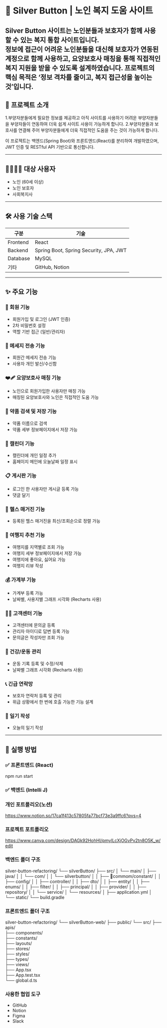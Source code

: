 # 🧓 Silver Button | 노인 복지 도움 사이트

Silver Button 사이트는 노인분들과 보호자가 함께 사용할 수 있는 복지 통합 사이트입니다.  
정보에 접근이 어려운 노인분들을 대신해 보호자가 연동된 계정으로 함께 사용하고, 요양보호사 매칭을 통해 직접적인 복지 지원을 받을 수 있도록 설계하였습니다.
프로젝트의 핵심 목적은 ‘정보 격차를 줄이고, 복지 접근성을 높이는 것’입니다.
---

## 📌 프로젝트 소개

1.부양자분들에게 필요한 정보를 제공하고 아직 사이트를 사용하기 어려운 부양자분들을 부양자들이 연동하여 더욱 쉽게 사이트 사용이 가능하게 합니다.
2.부양자분들과 보호사를 연결해 주어 부양자분들에게 더욱 직접적인 도움을 주는 것이 가능하게 합니다.

이 프로젝트는 백엔드(Spring Boot)와 프론트엔드(React)를 분리하여 개발하였으며, JWT 인증 및 RESTful API 기반으로 통신합니다.

---

## 👨‍👩‍👧‍👦 대상 사용자

- 노인 (60세 이상)
- 노인 보호자
- 사회복지사

---

## 🛠 사용 기술 스택

| 구분       | 기술                             |
|------------|----------------------------------|
| Frontend   | React |
| Backend    | Spring Boot, Spring Security, JPA, JWT       |
| Database   | MySQL                           |
| 기타        | GitHub, Notion|

---

## ✨ 주요 기능

### 👤 회원 기능
- 회원가입 및 로그인 (JWT 인증)
- 2차 비밀번호 설정
- 역할 기반 접근 (일반/관리자)

### 💌 메세지 전송 기능
- 회원간 메세지 전송 기능
- 사용자 개인 발신/수신함

### ❤️‍🩹 요양보호사 매칭 기능
- 노인으로 회원가입한 사용자만 매칭 가능
- 매칭된 요양보호사와 노인은 직접적인 도움 가능

### 💊 약품 검색 및 저장 기능
- 약품 이름으로 검색
- 약품 세부 정보페이지에서 저장 가능

### 📆 캘린더 기능
- 캘린더에 개인 일정 추가
- 홈페이지 메인에 오늘날짜 일정 표시

### 📋 게시판 기능
- 로그인 한 사용자만 게시글 등록 가능
- 댓글 달기

### 📰 헬스 매거진 기능
- 등록된 헬스 매거진을 최신/조회순으로 정렬 가능

### 🌄 여행지 추천 기능
- 여행지를 지역별로 조회 가능
- 여행지 세부 정보페이지에서 저장 가능
- 여행지에 좋아요, 싫어요 가능
- 여행지 리뷰 작성

### 💰 가계부 기능
- 가계부 등록 가능
- 날짜별, 사용지별 그래프 시각화 (Recharts 사용)

### 🤵‍♂️ 고객센터 기능
- 고객센터에 문의글 등록
- 관리자 아이디로 답변 등록 가능
- 문의글은 작성자만 조회 가능

### 💪 건강/운동 관리
- 운동 기록 등록 및 수정/삭제
- 날짜별 그래프 시각화 (Recharts 사용)

### 📞 긴급 연락망
- 보호자 연락처 등록 및 관리
- 위급 상황에서 한 번에 호출 가능한 기능 설계

### 📝 일기 작성
- 오늘의 일기 작성
---

## 🧪 실행 방법

### ✅ 프론트엔드 (React)
npm run start

### ✅ 백엔드 (Intelli J)

### 개인 포트폴리오(노션)
https://www.notion.so/17ca1f413c57805fa77bcf73e3a9ffc6?pvs=4

### 프로젝트 포트폴리오
https://www.canva.com/design/DAGk92HohHI/pmylLcXjOGvPv2tn8O5K_w/edit

### 백엔드 폴더 구조
silver-button-refactoring/
└── silverButton/
    ├── src/
    │   └── main/
    │       ├── java/
    │       │   └── com/
    │       │       └── silverbutton/
    │       │           ├── commom/constant/
    │       │           ├── config/
    │       │           ├── controller/
    │       │           ├── dto/
    │       │           ├── entity/
    │       │           ├── enums/
    │       │           ├── filter/
    │       │           ├── principal/
    │       │           ├── provider/
    │       │           ├── repository/
    │       │           └── service/
    │       └── resources/
    │           ├── application.yml
    │           └── static/
    └── build.gradle

### 프론트엔드 폴더 구조
silver-button-refactoring/
└── silverButton-web/
    ├── public/
    └── src/
        ├── apis/          
        ├── components/    
        ├── constants/     
        ├── layouts/       
        ├── stores/        
        ├── styles/        
        ├── types/         
        ├── views/         
        ├── App.tsx        
        ├── App.test.tsx   
        └── global.d.ts    

### 사용한 협업 도구
- GitHub
- Notion
- Figma
- Slack